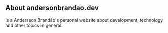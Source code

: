## About andersonbrandao.dev

Is a Andersson Brandão's personal website about development, technology and other topics in general.